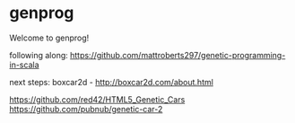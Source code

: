 # genprog #

Welcome to genprog!

following along: https://github.com/mattroberts297/genetic-programming-in-scala

next steps: boxcar2d - http://boxcar2d.com/about.html

https://github.com/red42/HTML5_Genetic_Cars
https://github.com/pubnub/genetic-car-2

